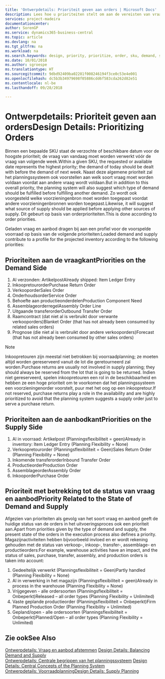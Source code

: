 ```yaml
---
title: 'Ontwerpdetails: Prioriteit geven aan orders | Microsoft Docs'
description: Lees hoe u prioriteiten stelt om aan de vereisten van vraag en aanbod te voldoen.
services: project-madeira
documentationcenter: 
author: SorenGP
ms.service: dynamics365-business-central
ms.topic: article
ms.devlang: na
ms.tgt_pltfrm: na
ms.workload: na
ms.search.keywords: design, priority, prioritize, order, sku, demand, supply
ms.date: 10/01/2018
ms.author: sgroespe
ms.translationtype: HT
ms.sourcegitcommit: 9dbd92409ba02281f008246194f3ce0c53e4e001
ms.openlocfilehash: dc5b3b34979698f05886cdd6f583cda262d82e51
ms.contentlocale: nl-be
ms.lasthandoff: 09/28/2018

---
```

# <a name="design-details-prioritizing-orders"></a><span data-ttu-id="3d384-103">Ontwerpdetails: Prioriteit geven aan orders</span><span class="sxs-lookup"><span data-stu-id="3d384-103">Design Details: Prioritizing Orders</span></span>
<span data-ttu-id="3d384-104">Binnen een bepaalde SKU staat de verzochte of beschikbare datum voor de hoogste prioriteit; de vraag van vandaag moet worden verwerkt vóór de vraag van volgende week.</span><span class="sxs-lookup"><span data-stu-id="3d384-104">Within a given SKU, the requested or available date represents the highest priority; the demand of today should be dealt with before the demand of next week.</span></span> <span data-ttu-id="3d384-105">Naast deze algemene prioriteit zal het planningssysteem ook voorstellen aan welk soort vraag moet worden voldaan voordat aan andere vraag wordt voldaan.</span><span class="sxs-lookup"><span data-stu-id="3d384-105">But in addition to this overall priority, the planning system will also suggest which type of demand should be fulfilled before fulfilling another demand.</span></span> <span data-ttu-id="3d384-106">Zo wordt ook voorgesteld welke voorzieningenbron moet worden toegepast voordat andere voorzieningenbronnen worden toegepast.</span><span class="sxs-lookup"><span data-stu-id="3d384-106">Likewise, it will suggest what source of supply should be applied before applying other sources of supply.</span></span> <span data-ttu-id="3d384-107">Dit gebeurt op basis van orderprioriteiten.</span><span class="sxs-lookup"><span data-stu-id="3d384-107">This is done according to order priorities.</span></span>  
  
<span data-ttu-id="3d384-108">Geladen vraag en aanbod dragen bij aan een profiel voor de voorspelde voorraad op basis van de volgende prioriteiten:</span><span class="sxs-lookup"><span data-stu-id="3d384-108">Loaded demand and supply contribute to a profile for the projected inventory according to the following priorities:</span></span>  
  
## <a name="priorities-on-the-demand-side"></a><span data-ttu-id="3d384-109">Prioriteiten aan de vraagkant</span><span class="sxs-lookup"><span data-stu-id="3d384-109">Priorities on the Demand Side</span></span>  
1. <span data-ttu-id="3d384-110">Al verzonden: Artikelpost</span><span class="sxs-lookup"><span data-stu-id="3d384-110">Already shipped: Item Ledger Entry</span></span>  
2. <span data-ttu-id="3d384-111">Inkoopretourorder</span><span class="sxs-lookup"><span data-stu-id="3d384-111">Purchase Return Order</span></span>  
3. <span data-ttu-id="3d384-112">Verkooporder</span><span class="sxs-lookup"><span data-stu-id="3d384-112">Sales Order</span></span>  
4. <span data-ttu-id="3d384-113">Onderhoudsorder</span><span class="sxs-lookup"><span data-stu-id="3d384-113">Service Order</span></span>  
5. <span data-ttu-id="3d384-114">Behoefte aan productieonderdelen</span><span class="sxs-lookup"><span data-stu-id="3d384-114">Production Component Need</span></span>  
6. <span data-ttu-id="3d384-115">Assemblageorderregel</span><span class="sxs-lookup"><span data-stu-id="3d384-115">Assembly Order Line</span></span>  
7. <span data-ttu-id="3d384-116">Uitgaande transferorder</span><span class="sxs-lookup"><span data-stu-id="3d384-116">Outbound Transfer Order</span></span>  
8. <span data-ttu-id="3d384-117">Raamcontract (dat niet al is verbruikt door verwante verkooporders)</span><span class="sxs-lookup"><span data-stu-id="3d384-117">Blanket Order (that has not already been consumed by related sales orders)</span></span>  
9. <span data-ttu-id="3d384-118">Prognose (die niet al is verbruikt door andere verkooporders)</span><span class="sxs-lookup"><span data-stu-id="3d384-118">Forecast (that has not already been consumed by other sales orders)</span></span>  
  
> [!NOTE]  
>  <span data-ttu-id="3d384-119">Inkoopretouren zijn meestal niet betrokken bij voorraadplanning; ze moeten altijd worden gereserveerd vanuit de lot die geretourneerd zal worden.</span><span class="sxs-lookup"><span data-stu-id="3d384-119">Purchase returns are usually not involved in supply planning; they should always be reserved from the lot that is going to be returned.</span></span> <span data-ttu-id="3d384-120">Indien niet gereserveerd, spelen inkoopretouren een rol in de beschikbaarheid en hebben ze een hoge prioriteit om te voorkomen dat het planningssysteem een voorzieningenorder voorstelt, puur met het oog op een inkoopretour.</span><span class="sxs-lookup"><span data-stu-id="3d384-120">If not reserved, purchase returns play a role in the availability and are highly prioritized to avoid that the planning system suggests a supply order just to serve a purchase return.</span></span>  
  
## <a name="priorities-on-the-supply-side"></a><span data-ttu-id="3d384-121">Prioriteiten aan de aanbodkant</span><span class="sxs-lookup"><span data-stu-id="3d384-121">Priorities on the Supply Side</span></span>  
1. <span data-ttu-id="3d384-122">Al in voorraad: Artikelpost (Planningsflexibiliteit = geen)</span><span class="sxs-lookup"><span data-stu-id="3d384-122">Already in inventory: Item Ledger Entry (Planning Flexibility = None)</span></span>  
2. <span data-ttu-id="3d384-123">Verkoopretourorder (Planningsflexibiliteit = Geen)</span><span class="sxs-lookup"><span data-stu-id="3d384-123">Sales Return Order (Planning Flexibility = None)</span></span>  
3. <span data-ttu-id="3d384-124">Inkomende transferorder</span><span class="sxs-lookup"><span data-stu-id="3d384-124">Inbound Transfer Order</span></span>  
4. <span data-ttu-id="3d384-125">Productieorder</span><span class="sxs-lookup"><span data-stu-id="3d384-125">Production Order</span></span>  
5. <span data-ttu-id="3d384-126">Assemblageorder</span><span class="sxs-lookup"><span data-stu-id="3d384-126">Assembly Order</span></span>  
6. <span data-ttu-id="3d384-127">Inkooporder</span><span class="sxs-lookup"><span data-stu-id="3d384-127">Purchase Order</span></span>  
  
## <a name="priority-related-to-the-state-of-demand-and-supply"></a><span data-ttu-id="3d384-128">Prioriteit met betrekking tot de status van vraag en aanbod</span><span class="sxs-lookup"><span data-stu-id="3d384-128">Priority Related to the State of Demand and Supply</span></span>  
<span data-ttu-id="3d384-129">Afgezien van prioriteiten als gevolg van het soort vraag en aanbod geeft de huidige status van de orders in het uitvoeringsproces ook een prioriteit aan.</span><span class="sxs-lookup"><span data-stu-id="3d384-129">Apart from priorities given by the type of demand and supply, the present state of the orders in the execution process also defines a priority.</span></span> <span data-ttu-id="3d384-130">Magazijnactiviteiten hebben bijvoorbeeld invloed en er wordt rekening gehouden met de status van verkoop-, inkoop-, transfer-, assemblage- en productieorders:</span><span class="sxs-lookup"><span data-stu-id="3d384-130">For example, warehouse activities have an impact, and the status of sales, purchase, transfer, assembly, and production orders is taken into account:</span></span>  
  
1. <span data-ttu-id="3d384-131">Gedeeltelijk verwerkt (Planningsflexibiliteit = Geen)</span><span class="sxs-lookup"><span data-stu-id="3d384-131">Partly handled (Planning Flexibility = None)</span></span>  
2. <span data-ttu-id="3d384-132">Al in verwerking in het magazijn (Planningsflexibiliteit = geen)</span><span class="sxs-lookup"><span data-stu-id="3d384-132">Already in process in the warehouse (Planning Flexibility = None)</span></span>  
3. <span data-ttu-id="3d384-133">Vrijgegeven - alle ordersoorten (Planningsflexibiliteit = Onbeperkt)</span><span class="sxs-lookup"><span data-stu-id="3d384-133">Released – all order types (Planning Flexibility = Unlimited)</span></span>  
4. <span data-ttu-id="3d384-134">Vaste geplande productieorder (Planningsflexibiliteit = Onbeperkt)</span><span class="sxs-lookup"><span data-stu-id="3d384-134">Firm Planned Production Order (Planning Flexibility = Unlimited)</span></span>  
5. <span data-ttu-id="3d384-135">Gepland/open - alle ordersoorten (Planningsflexibiliteit = Onbeperkt)</span><span class="sxs-lookup"><span data-stu-id="3d384-135">Planned/Open – all order types (Planning Flexibility = Unlimited)</span></span>  
  
## <a name="see-also"></a><span data-ttu-id="3d384-136">Zie ook</span><span class="sxs-lookup"><span data-stu-id="3d384-136">See Also</span></span>  
<span data-ttu-id="3d384-137">[Ontwerpdetails: Vraag en aanbod afstemmen](design-details-balancing-demand-and-supply.md) </span><span class="sxs-lookup"><span data-stu-id="3d384-137">[Design Details: Balancing Demand and Supply](design-details-balancing-demand-and-supply.md) </span></span>  
<span data-ttu-id="3d384-138">[Ontwerpdetails: Centrale begrippen van het planningssysteem](design-details-central-concepts-of-the-planning-system.md) </span><span class="sxs-lookup"><span data-stu-id="3d384-138">[Design Details: Central Concepts of the Planning System](design-details-central-concepts-of-the-planning-system.md) </span></span>  
[<span data-ttu-id="3d384-139">Ontwerpdetails: Voorraadplanning</span><span class="sxs-lookup"><span data-stu-id="3d384-139">Design Details: Supply Planning</span></span>](design-details-supply-planning.md)
